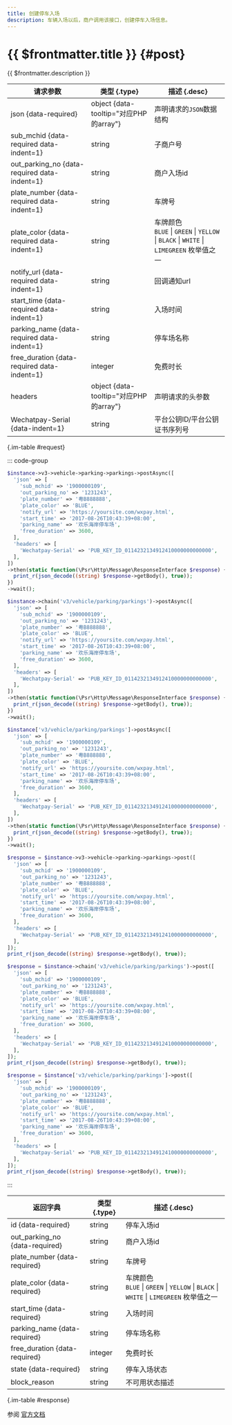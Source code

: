 ```yaml
---
title: 创建停车入场
description: 车辆入场以后，商户调用该接口，创建停车入场信息。
---
```


# {{ $frontmatter.title }} {#post}

{{ $frontmatter.description }}

| 请求参数 | 类型 {.type} | 描述 {.desc}
| --- | --- | ---
| json {data-required} | object {data-tooltip="对应PHP的array"} | 声明请求的`JSON`数据结构
| sub_mchid {data-required data-indent=1} | string | 子商户号
| out_parking_no {data-required data-indent=1} | string | 商户入场id
| plate_number {data-required data-indent=1} | string | 车牌号
| plate_color {data-required data-indent=1} | string | 车牌颜色<br/>`BLUE` \| `GREEN` \| `YELLOW` \| `BLACK` \| `WHITE` \| `LIMEGREEN` 枚举值之一
| notify_url {data-required data-indent=1} | string | 回调通知url
| start_time {data-required data-indent=1} | string | 入场时间
| parking_name {data-required data-indent=1} | string | 停车场名称
| free_duration {data-required data-indent=1} | integer | 免费时长
| headers | object {data-tooltip="对应PHP的array"} | 声明请求的头参数
| Wechatpay-Serial {data-indent=1} | string | 平台公钥ID/平台公钥证书序列号

{.im-table #request}

::: code-group

```php [异步纯链式]
$instance->v3->vehicle->parking->parkings->postAsync([
  'json' => [
    'sub_mchid' => '1900000109',
    'out_parking_no' => '1231243',
    'plate_number' => '粤B888888',
    'plate_color' => 'BLUE',
    'notify_url' => 'https://yoursite.com/wxpay.html',
    'start_time' => '2017-08-26T10:43:39+08:00',
    'parking_name' => '欢乐海岸停车场',
    'free_duration' => 3600,
  ],
  'headers' => [
    'Wechatpay-Serial' => 'PUB_KEY_ID_0114232134912410000000000000',
  ],
])
->then(static function(\Psr\Http\Message\ResponseInterface $response) {
  print_r(json_decode((string) $response->getBody(), true));
})
->wait();
```

```php [异步声明式]
$instance->chain('v3/vehicle/parking/parkings')->postAsync([
  'json' => [
    'sub_mchid' => '1900000109',
    'out_parking_no' => '1231243',
    'plate_number' => '粤B888888',
    'plate_color' => 'BLUE',
    'notify_url' => 'https://yoursite.com/wxpay.html',
    'start_time' => '2017-08-26T10:43:39+08:00',
    'parking_name' => '欢乐海岸停车场',
    'free_duration' => 3600,
  ],
  'headers' => [
    'Wechatpay-Serial' => 'PUB_KEY_ID_0114232134912410000000000000',
  ],
])
->then(static function(\Psr\Http\Message\ResponseInterface $response) {
  print_r(json_decode((string) $response->getBody(), true));
})
->wait();
```

```php [异步属性式]
$instance['v3/vehicle/parking/parkings']->postAsync([
  'json' => [
    'sub_mchid' => '1900000109',
    'out_parking_no' => '1231243',
    'plate_number' => '粤B888888',
    'plate_color' => 'BLUE',
    'notify_url' => 'https://yoursite.com/wxpay.html',
    'start_time' => '2017-08-26T10:43:39+08:00',
    'parking_name' => '欢乐海岸停车场',
    'free_duration' => 3600,
  ],
  'headers' => [
    'Wechatpay-Serial' => 'PUB_KEY_ID_0114232134912410000000000000',
  ],
])
->then(static function(\Psr\Http\Message\ResponseInterface $response) {
  print_r(json_decode((string) $response->getBody(), true));
})
->wait();
```

```php [同步纯链式]
$response = $instance->v3->vehicle->parking->parkings->post([
  'json' => [
    'sub_mchid' => '1900000109',
    'out_parking_no' => '1231243',
    'plate_number' => '粤B888888',
    'plate_color' => 'BLUE',
    'notify_url' => 'https://yoursite.com/wxpay.html',
    'start_time' => '2017-08-26T10:43:39+08:00',
    'parking_name' => '欢乐海岸停车场',
    'free_duration' => 3600,
  ],
  'headers' => [
    'Wechatpay-Serial' => 'PUB_KEY_ID_0114232134912410000000000000',
  ],
]);
print_r(json_decode((string) $response->getBody(), true));
```

```php [同步声明式]
$response = $instance->chain('v3/vehicle/parking/parkings')->post([
  'json' => [
    'sub_mchid' => '1900000109',
    'out_parking_no' => '1231243',
    'plate_number' => '粤B888888',
    'plate_color' => 'BLUE',
    'notify_url' => 'https://yoursite.com/wxpay.html',
    'start_time' => '2017-08-26T10:43:39+08:00',
    'parking_name' => '欢乐海岸停车场',
    'free_duration' => 3600,
  ],
  'headers' => [
    'Wechatpay-Serial' => 'PUB_KEY_ID_0114232134912410000000000000',
  ],
]);
print_r(json_decode((string) $response->getBody(), true));
```

```php [同步属性式]
$response = $instance['v3/vehicle/parking/parkings']->post([
  'json' => [
    'sub_mchid' => '1900000109',
    'out_parking_no' => '1231243',
    'plate_number' => '粤B888888',
    'plate_color' => 'BLUE',
    'notify_url' => 'https://yoursite.com/wxpay.html',
    'start_time' => '2017-08-26T10:43:39+08:00',
    'parking_name' => '欢乐海岸停车场',
    'free_duration' => 3600,
  ],
  'headers' => [
    'Wechatpay-Serial' => 'PUB_KEY_ID_0114232134912410000000000000',
  ],
]);
print_r(json_decode((string) $response->getBody(), true));
```

:::

| 返回字典 | 类型 {.type} | 描述 {.desc}
| --- | --- | ---
| id {data-required}| string | 停车入场id
| out_parking_no {data-required}| string | 商户入场id
| plate_number {data-required}| string | 车牌号
| plate_color {data-required}| string | 车牌颜色<br/>`BLUE` \| `GREEN` \| `YELLOW` \| `BLACK` \| `WHITE` \| `LIMEGREEN` 枚举值之一
| start_time {data-required}| string | 入场时间
| parking_name {data-required}| string | 停车场名称
| free_duration {data-required}| integer | 免费时长
| state {data-required}| string | 停车入场状态
| block_reason | string | 不可用状态描述

{.im-table #response}

参阅 [官方文档](https://pay.weixin.qq.com/wiki/doc/apiv3_partner/apis/chapter8_8_2.shtml)
